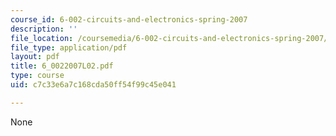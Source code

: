 ```yaml
---
course_id: 6-002-circuits-and-electronics-spring-2007
description: ''
file_location: /coursemedia/6-002-circuits-and-electronics-spring-2007/c7c33e6a7c168cda50ff54f99c45e041_6_0022007L02.pdf
file_type: application/pdf
layout: pdf
title: 6_0022007L02.pdf
type: course
uid: c7c33e6a7c168cda50ff54f99c45e041

---
```

None